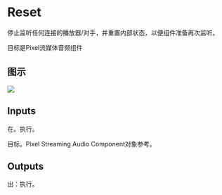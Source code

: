 # Reset

停止监听任何连接的播放器/对手，并重置内部状态，以便组件准备再次监听。

目标是Pixel流媒体音频组件

## 图示

![]($-20221218-20291703.png)

## Inputs

在。执行。

目标。Pixel Streaming Audio Component对象参考。  

## Outputs

出：执行。
